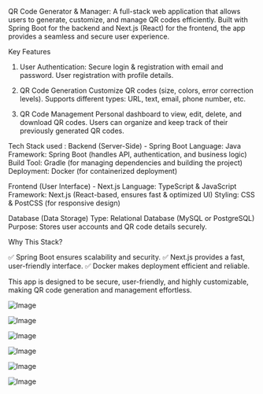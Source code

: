 QR Code Generator & Manager:
A full-stack web application that allows users to generate, customize, and manage QR codes efficiently. Built with Spring Boot for the backend and Next.js (React) for the frontend, the app provides a seamless and secure user experience.

Key Features

1. User Authentication:
Secure login & registration with email and password.
User registration with profile details.

2. QR Code Generation
Customize QR codes (size, colors, error correction levels).
Supports different types: URL, text, email, phone number, etc.

3. QR Code Management
Personal dashboard to view, edit, delete, and download QR codes.
Users can organize and keep track of their previously generated QR codes.

Tech Stack used :
Backend (Server-Side) - Spring Boot
Language: Java
Framework: Spring Boot (handles API, authentication, and business logic)
Build Tool: Gradle (for managing dependencies and building the project)
Deployment: Docker (for containerized deployment)

Frontend (User Interface) - Next.js
Language: TypeScript & JavaScript
Framework: Next.js (React-based, ensures fast & optimized UI)
Styling: CSS & PostCSS (for responsive design)

Database (Data Storage)
Type: Relational Database (MySQL or PostgreSQL)
Purpose: Stores user accounts and QR code details securely.

Why This Stack?

✅ Spring Boot ensures scalability and security.
✅ Next.js provides a fast, user-friendly interface.
✅ Docker makes deployment efficient and reliable.

This app is designed to be secure, user-friendly, and highly customizable, making QR code generation and management effortless. 

![Image](https://github.com/user-attachments/assets/6805f12e-986d-491c-97ed-655bc4d09f96)

![Image](https://github.com/user-attachments/assets/4c16cd3d-a0b6-4213-836f-51a4e7171f98)

![Image](https://github.com/user-attachments/assets/d8b824a4-124f-4af8-955b-5bb3dcb0f982)

![Image](https://github.com/user-attachments/assets/d04c9446-607e-4e3c-a449-bede1841e2bf)

![Image](https://github.com/user-attachments/assets/e131e2dd-cf17-40c8-8314-e033521af45c)

![Image](https://github.com/user-attachments/assets/de26c70e-76ea-4b68-91fa-47c9ffe09004)

